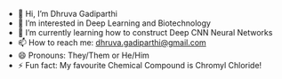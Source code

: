 - 👋 Hi, I’m Dhruva Gadiparthi
- 👀 I’m interested in Deep Learning and Biotechnology
- 🌱 I’m currently learning how to construct Deep CNN Neural Networks
- 📫 How to reach me: dhruva.gadiparthi@gmail.com
- 😄 Pronouns: They/Them or He/Him
- ⚡ Fun fact: My favourite Chemical Compound is Chromyl Chloride!

<!---
Dhruvahere/Dhruvahere is a ✨ special ✨ repository because its `README.md` (this file) appears on your GitHub profile.
You can click the Preview link to take a look at your changes.
--->
